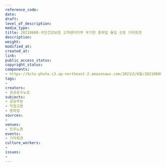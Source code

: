 ```yaml
---
reference_code: 
date: 
draft: 
level_of_description: 
media_type: 
title: 20210608-국민건강보험 고객센터지부 무기한 총파업 돌입 선포 기자회견
description: 
weight: 
modified_at: 
created_at: 
link: 
public_access_status: 
copyright_status: 
components:
- https://kctu-photo.s3.ap-northeast-2.amazonaws.com/2021년/6월/20210608-국민건강보험+고객센터지부+무기한+총파업+돌입+선포+기자회견/_1D20242.jpg
tags:
- 
creators:
- 공공운수노조
subjects:
- 공공부문
- 직접고용
- 총파업
sources:
- 
venues:
- 민주노총
events:
- 기자회견
culture_workers:
- 
issues:
- 
---
```

